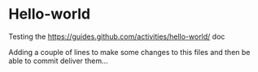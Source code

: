 # Hello-world
Testing the https://guides.github.com/activities/hello-world/ doc

Adding a couple of lines to make some changes to this files
and then be able to commit deliver them...
